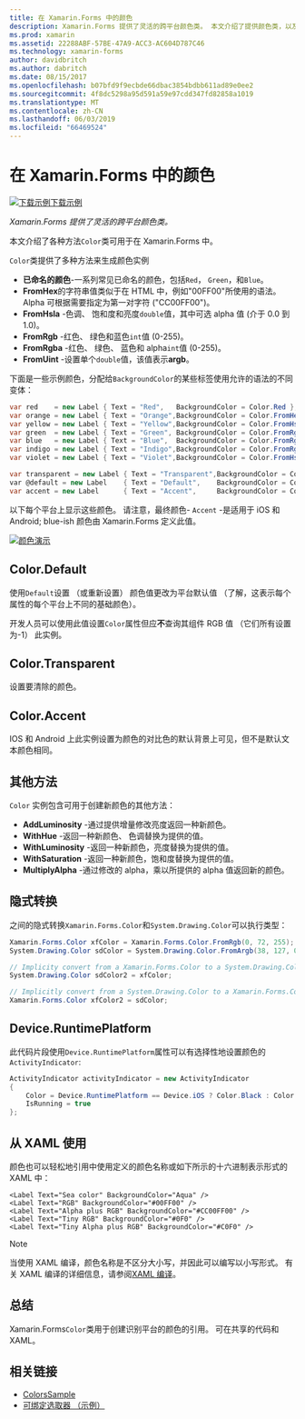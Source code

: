 ```yaml
---
title: 在 Xamarin.Forms 中的颜色
description: Xamarin.Forms 提供了灵活的跨平台颜色类。 本文介绍了提供颜色类，以及如何使用它的功能。
ms.prod: xamarin
ms.assetid: 22288ABF-57BE-47A9-ACC3-AC604D787C46
ms.technology: xamarin-forms
author: davidbritch
ms.author: dabritch
ms.date: 08/15/2017
ms.openlocfilehash: b07bfd9f9ecbde66dbac3854bdbb611ad89e0ee2
ms.sourcegitcommit: 4f8dc5298a95d591a59e97cdd347fd82858a1019
ms.translationtype: MT
ms.contentlocale: zh-CN
ms.lasthandoff: 06/03/2019
ms.locfileid: "66469524"
---
```

# <a name="colors-in-xamarinforms"></a>在 Xamarin.Forms 中的颜色

[![下载示例](~/media/shared/download.png)下载示例](https://developer.xamarin.com/samples/WorkingWithColors)

_Xamarin.Forms 提供了灵活的跨平台颜色类。_

本文介绍了各种方法`Color`类可用于在 Xamarin.Forms 中。

`Color`类提供了多种方法来生成颜色实例

-  **已命名的颜色**-一系列常见已命名的颜色，包括`Red`， `Green`，和`Blue`。
-  **FromHex**的字符串值类似于在 HTML 中，例如"00FF00"所使用的语法。 Alpha 可根据需要指定为第一对字符 ("CC00FF00")。
-  **FromHsla** -色调、 饱和度和亮度`double`值，其中可选 alpha 值 (介于 0.0 到 1.0)。
-  **FromRgb** -红色、 绿色和蓝色`int`值 (0-255)。
-  **FromRgba** -红色、 绿色、 蓝色和 alpha`int`值 (0-255)。
-  **FromUint** -设置单个`double`值，该值表示**argb**。

下面是一些示例颜色，分配给`BackgroundColor`的某些标签使用允许的语法的不同变体：

```csharp
var red    = new Label { Text = "Red",   BackgroundColor = Color.Red };
var orange = new Label { Text = "Orange",BackgroundColor = Color.FromHex("FF6A00") };
var yellow = new Label { Text = "Yellow",BackgroundColor = Color.FromHsla(0.167, 1.0, 0.5, 1.0) };
var green  = new Label { Text = "Green", BackgroundColor = Color.FromRgb (38, 127, 0) };
var blue   = new Label { Text = "Blue",  BackgroundColor = Color.FromRgba(0, 38, 255, 255) };
var indigo = new Label { Text = "Indigo",BackgroundColor = Color.FromRgb (0, 72, 255) };
var violet = new Label { Text = "Violet",BackgroundColor = Color.FromHsla(0.82, 1, 0.25, 1) };

var transparent = new Label { Text = "Transparent",BackgroundColor = Color.Transparent };
var @default = new Label    { Text = "Default",    BackgroundColor = Color.Default };
var accent = new Label      { Text = "Accent",     BackgroundColor = Color.Accent };
```

以下每个平台上显示这些颜色。 请注意，最终颜色- `Accent` -是适用于 iOS 和 Android; blue-ish 颜色由 Xamarin.Forms 定义此值。

 [![颜色演示](colors-images/colors-sml.png "颜色演示")](colors-images/colors.png#lightbox "颜色演示")

## <a name="colordefault"></a>Color.Default

使用`Default`设置 （或重新设置） 颜色值更改为平台默认值 （了解，这表示每个属性的每个平台上不同的基础颜色）。

开发人员可以使用此值设置`Color`属性但应**不**查询其组件 RGB 值 （它们所有设置为-1） 此实例。

## <a name="colortransparent"></a>Color.Transparent

设置要清除的颜色。

## <a name="coloraccent"></a>Color.Accent

IOS 和 Android 上此实例设置为颜色的对比色的默认背景上可见，但不是默认文本颜色相同。

## <a name="additional-methods"></a>其他方法

`Color` 实例包含可用于创建新颜色的其他方法：

-  **AddLuminosity** -通过提供增量修改亮度返回一种新颜色。
-  **WithHue** -返回一种新颜色、 色调替换为提供的值。
-  **WithLuminosity** -返回一种新颜色，亮度替换为提供的值。
-  **WithSaturation** -返回一种新颜色，饱和度替换为提供的值。
-  **MultiplyAlpha** -通过修改的 alpha，乘以所提供的 alpha 值返回新的颜色。

## <a name="implicit-conversions"></a>隐式转换

之间的隐式转换`Xamarin.Forms.Color`和`System.Drawing.Color`可以执行类型：

```csharp
Xamarin.Forms.Color xfColor = Xamarin.Forms.Color.FromRgb(0, 72, 255);
System.Drawing.Color sdColor = System.Drawing.Color.FromArgb(38, 127, 0);

// Implicity convert from a Xamarin.Forms.Color to a System.Drawing.Color
System.Drawing.Color sdColor2 = xfColor;

// Implicitly convert from a System.Drawing.Color to a Xamarin.Forms.Color
Xamarin.Forms.Color xfColor2 = sdColor;
```

## <a name="deviceruntimeplatform"></a>Device.RuntimePlatform

此代码片段使用`Device.RuntimePlatform`属性可以有选择性地设置颜色的`ActivityIndicator`:

```csharp
ActivityIndicator activityIndicator = new ActivityIndicator
{
    Color = Device.RuntimePlatform == Device.iOS ? Color.Black : Color.Default,
    IsRunning = true
};
```

## <a name="using-from-xaml"></a>从 XAML 使用

颜色也可以轻松地引用中使用定义的颜色名称或如下所示的十六进制表示形式的 XAML 中：

```xaml
<Label Text="Sea color" BackgroundColor="Aqua" />
<Label Text="RGB" BackgroundColor="#00FF00" />
<Label Text="Alpha plus RGB" BackgroundColor="#CC00FF00" />
<Label Text="Tiny RGB" BackgroundColor="#0F0" />
<Label Text="Tiny Alpha plus RGB" BackgroundColor="#C0F0" />
```

> [!NOTE]
> 当使用 XAML 编译，颜色名称是不区分大小写，并因此可以编写以小写形式。 有关 XAML 编译的详细信息，请参阅[XAML 编译](~/xamarin-forms/xaml/xamlc.md)。

## <a name="summary"></a>总结

Xamarin.Forms`Color`类用于创建识别平台的颜色的引用。 可在共享的代码和 XAML。


## <a name="related-links"></a>相关链接

- [ColorsSample](https://developer.xamarin.com/samples/WorkingWithColors)
- [可绑定选取器 （示例）](https://developer.xamarin.com/samples/xamarin-forms/UserInterface/BindablePicker/)
